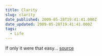 ```yaml
---
title: Clarity
slug: clarity
date_published: 2009-05-28T19:41:41.000Z
date_updated: 2009-05-28T19:41:41.000Z
tags:
  - Life
---
```


If only it were that easy...
[source](http://www.flickr.com/photos/asilentthing/3574952736/)
